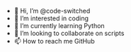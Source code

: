 - 👋 Hi, I’m @code-switched
- 👀 I’m interested in coding
- 🌱 I’m currently learning Python
- 💞️ I’m looking to collaborate on scripts
- 📫 How to reach me GitHub

<!---
code-switched/code-switched is a ✨ special ✨ repository because its `README.md` (this file) appears on your GitHub profile.
You can click the Preview link to take a look at your changes.
--->
